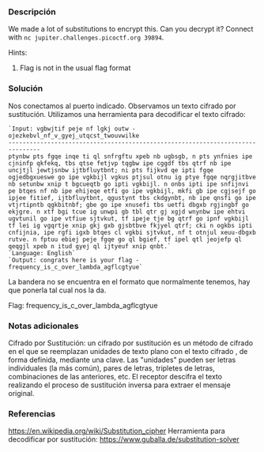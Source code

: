 ### Descripción
We made a lot of substitutions to encrypt this. Can you decrypt it? Connect with `nc jupiter.challenges.picoctf.org 39894`.

Hints:
1. Flag is not in the usual flag format

### Solución
Nos conectamos al puerto indicado.
Observamos un texto cifrado por sustitución.
Utilizamos una herramienta para decodificar el texto cifrado:
```
`Input: vgbwjtif peje nf lgkj outw - ojezkebvl_nf_v_gyej_utqcst_twouvwilke
-------------------------------------------------------------------------------
ptynbw pts fgqe inqe ti ql snfrgftu xpeb nb ugbsgb, n pts ynfnies ipe cjninfp qkfekq, tbs qtse fetjvp tqgbw ipe cggdf tbs qtrf nb ipe uncjtjl jewtjsnbw ijtbfluytbnt; ni pts fijkvd qe ipti fgqe ogjedbgxueswe go ipe vgkbijl vgkus ptjsul otnu ig ptye fgqe nqrgjitbve nb setunbw xnip t bgcueqtb go ipti vgkbijl. n onbs ipti ipe snfijnvi pe btqes nf nb ipe ehijeqe etfi go ipe vgkbijl, mkfi gb ipe cgjsejf go ipjee fitief, ijtbfluytbnt, qgustynt tbs ckdgynbt, nb ipe qnsfi go ipe vtjrtipntb qgkbitnbf; gbe go ipe xnusefi tbs uetfi dbgxb rgjingbf go ekjgre. n xtf bgi tcue ig unwpi gb tbl qtr gj xgjd wnynbw ipe ehtvi ugvtunil go ipe vtfiue sjtvkut, tf ipeje tje bg qtrf go ipnf vgkbijl tf lei ig vgqrtje xnip gkj gxb gjsbtbve fkjyel qtrf; cki n ogkbs ipti cnfijnia, ipe rgfi igxb btqes cl vgkbi sjtvkut, nf t otnjul xeuu-dbgxb rutve. n fptuu ebiej peje fgqe go ql bgief, tf ipel qtl jeojefp ql qeqgjl xpeb n itud gyej ql ijtyeuf xnip qnbt.`
`Language: English`
`Output: congrats here is your flag - frequency_is_c_over_lambda_agflcgtyue`
```
La bandera no se encuentra en el formato que normalmente tenemos, hay que ponerla tal cual nos la da.

Flag:
frequency_is_c_over_lambda_agflcgtyue
### Notas adicionales
Cifrado por Sustitución: un cifrado por sustitución es un método de cifrado en el que se reemplazan unidades de texto plano con el texto cifrado , de forma definida, mediante una clave. Las "unidades" pueden ser letras individuales (la más común), pares de letras, tripletes de letras, combinaciones de las anteriores, etc. El receptor descifra el texto realizando el proceso de sustitución inversa para extraer el mensaje original.

### Referencias
https://en.wikipedia.org/wiki/Substitution_cipher
Herramienta para decodificar por sustitución:
https://www.guballa.de/substitution-solver